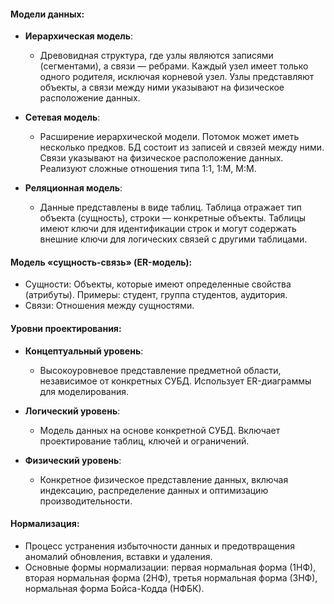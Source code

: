 #### Модели данных:

- **Иерархическая модель**:
  - Древовидная структура, где узлы являются записями (сегментами), а связи — ребрами. Каждый узел имеет только одного родителя, исключая корневой узел. Узлы представляют объекты, а связи между ними указывают на физическое расположение данных.

- **Сетевая модель**:
  - Расширение иерархической модели. Потомок может иметь несколько предков. БД состоит из записей и связей между ними. Связи указывают на физическое расположение данных. Реализуют сложные отношения типа 1:1, 1:М, М:М.

- **Реляционная модель**:
  - Данные представлены в виде таблиц. Таблица отражает тип объекта (сущность), строки — конкретные объекты. Таблицы имеют ключи для идентификации строк и могут содержать внешние ключи для логических связей с другими таблицами.

#### Модель «сущность-связь» (ER-модель):
- Сущности: Объекты, которые имеют определенные свойства (атрибуты). Примеры: студент, группа студентов, аудитория.
- Связи: Отношения между сущностями.

#### Уровни проектирования:
- **Концептуальный уровень**:
  - Высокоуровневое представление предметной области, независимое от конкретных СУБД. Использует ER-диаграммы для моделирования.

- **Логический уровень**:
  - Модель данных на основе конкретной СУБД. Включает проектирование таблиц, ключей и ограничений.

- **Физический уровень**:
  - Конкретное физическое представление данных, включая индексацию, распределение данных и оптимизацию производительности.

#### Нормализация:
- Процесс устранения избыточности данных и предотвращения аномалий обновления, вставки и удаления.
- Основные формы нормализации: первая нормальная форма (1НФ), вторая нормальная форма (2НФ), третья нормальная форма (3НФ), нормальная форма Бойса-Кодда (НФБК).